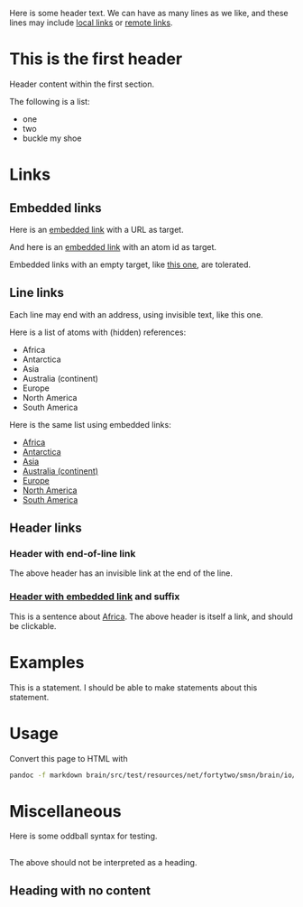 Here is some header text.
We can have as many lines as we like, and these lines may include [local links](A0tr6X3) or [remote links](http://example.org).

# This is the first header

Header content within the first section.

The following is a list:

* one
* two
* buckle my shoe

# Links

## Embedded links

Here is an [embedded link](http://example.org) with a URL as target.

And here is an [embedded link](A0tr6X3) with an atom id as target.

Embedded links with an empty target, like [this one](), are tolerated.

## Line links

Each line may end with an address, using invisible text, like this one. [](A0tr6X3)

Here is a list of atoms with (hidden) references:

* Africa [](Hqoj7-0)
* Antarctica [](55OOdAl) 
* Asia [](rgXsJiG)
* Australia (continent) [](WCgQ9rU)
* Europe [](3iPI8mS) 
* North America [](f0u7rFD) 
* South America [](-qYu4zK)

Here is the same list using embedded links:

* [Africa](Hqoj7-0)
* [Antarctica](55OOdAl) 
* [Asia](rgXsJiG)
* [Australia (continent)](WCgQ9rU)
* [Europe](3iPI8mS) 
* [North America](f0u7rFD) 
* [South America](-qYu4zK)

## Header links

### Header with end-of-line link [](0-6kATH)

The above header has an invisible link at the end of the line.

### [Header with embedded link](0-6kATH) and suffix

This is a sentence about [Africa](Hqoj7-0).
The above header is itself a link, and should be clickable.

# Examples

This is a statement.  I should be able to make statements about this statement.

# Usage

Convert this page to HTML with
```bash
pandoc -f markdown brain/src/test/resources/net/fortytwo/smsn/brain/io/markdown/markdown-example-1.md -o markdown-example-1.html
```

# Miscellaneous

Here is some oddball syntax for testing.

##

The above should not be interpreted as a heading.

## Heading with no content